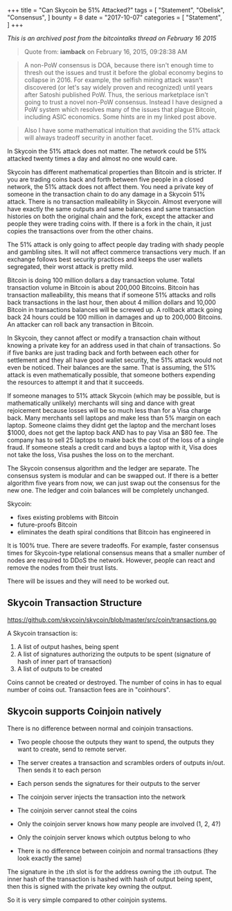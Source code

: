 +++
title = "Can Skycoin be 51% Attacked?"
tags = [
    "Statement",
    "Obelisk",
    "Consensus",
]
bounty = 8
date = "2017-10-07"
categories = [
    "Statement",
]
+++

*This is an archived post from the bitcointalks thread on February 16 2015*

> Quote from: **iamback** on February 16, 2015, 09:28:38 AM

> A non-PoW consensus is DOA, because there isn't enough time to thresh out the
issues and trust it before the global economy begins to collapse in 2016.
For example, the selfish mining attack wasn't discovered (or let's say widely
proven and recognized) until years after Satoshi published PoW. Thus, the
serious marketplace isn't going to trust a novel non-PoW consensus.
Instead I have designed a PoW system which resolves many of the issues
that plague Bitcoin, including ASIC economics. Some hints are in my linked post
above.

> Also I have some mathematical intuition that avoiding the 51% attack will
always tradeoff security in another facet.

In Skycoin the 51% attack does not matter. The network could be 51%
attacked twenty times a day and almost no one would care.

Skycoin has different mathematical properties than Bitcoin and is stricter. If
you are trading coins back and forth between five people in a closed network,
the 51% attack does not affect them. You need a private key of someone in the
transaction chain to do any damage in a Skycoin 51% attack. There is no
transaction malleability in Skycoin. Almost everyone will have exactly the same
outputs and same balances and same transaction histories on both the original
chain and the fork, except the attacker and people they were trading coins
with. If there is a fork in the chain, it just copies the transactions over
from the other chains.

The 51% attack is only going to affect people day trading with shady people
and gambling sites.  It will not affect commerce transactions very much. If an
exchange follows best security practices and keeps the user wallets
segregated, their worst attack is pretty mild.

Bitcoin is doing 100 million dollars a day transaction volume. Total
transaction volume in Bitcoin is about 200,000 Bitcoins. Bitcoin has
transaction malleability, this means that if someone 51% attacks and rolls back
transactions in the last hour, then about 4 million dollars and 10,000 Bitcoin
in transactions balances will be screwed up. A rollback attack going back 24
hours could be 100 million in damages and up to 200,000 Bitcoins. An attacker
can roll back any transaction in Bitcoin.

In Skycoin, they cannot affect or modify a transaction chain without knowing a
private key for an address used in that chain of transactions. So if five
banks are just trading back and forth between each other for settlement and
they all have good wallet security, the 51% attack would not even be noticed.
Their balances are the same. That is assuming, the 51% attack is even
mathematically possible, that someone bothers expending the resources to
attempt it and that it succeeds.

If someone manages to 51% attack Skycoin (which may be possible, but is
mathematically unlikely) merchants will sing and dance with great rejoicement
because losses will be so much less than for a Visa charge back. Many
merchants sell laptops and make less than 5% margin on each laptop. Someone
claims they didnt get the laptop and the merchant loses $1000, does not get
the laptop back AND has to pay Visa an $80 fee. The company has to sell 25
laptops to make back the cost of the loss of a single fraud. If someone steals
a credit card and buys a laptop with it, Visa does not take the loss, Visa
pushes the loss on to the merchant.

The Skycoin consensus algorithm and the ledger are separate. The consensus
system is modular and can be swapped out. If there is a better algorithm five
years from now, we can just swap out the consensus for the new one. The ledger
and coin balances will be completely unchanged.

Skycoin:

- fixes existing problems with Bitcoin
- future-proofs Bitcoin
- eliminates the death spiral conditions that Bitcoin has engineered in

It is 100% true. There are severe tradeoffs. For example, faster
consensus times for Skycoin-type relational consensus means that a smaller
number of nodes are required to DDoS the network. However, people can react
and remove the nodes from their trust lists.

There will be issues and they will need to be worked out.

## Skycoin Transaction Structure

https://github.com/skycoin/skycoin/blob/master/src/coin/transactions.go

A Skycoin transaction is:

1) A list of output hashes, being spent
2) A list of signatures authorizing the outputs to be spent (signature of hash
   of inner part of transaction)
3) A list of outputs to be created

Coins cannot be created or destroyed. The number of coins in has to equal
number of coins out. Transaction fees are in "coinhours".

## Skycoin supports Coinjoin natively

There is no difference between normal and coinjoin transactions.

- Two people choose the outputs they want to spend, the outputs they want to
  create, send to remote server.
- The server creates a transaction and scrambles orders of outputs in/out.
  Then sends it to each person
- Each person sends the signatures for their outputs to the server
- The coinjoin server injects the transaction into the network

- The coinjoin server cannot steal the coins
- Only the coinjoin server knows how many people are involved (1, 2, 4?)
- Only the coinjoin server knows which outptus belong to who
- There is no difference between coinjoin and normal transactions (they look
  exactly the same)

The signature in the `i`th slot is for the address owning the `i`th output. The
inner hash of the transaction is hashed with hash of output being spent, then
this is signed with the private key owning the output.

So it is very simple compared to other coinjoin systems.
